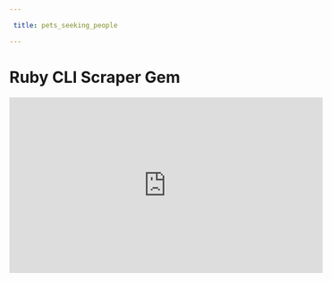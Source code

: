 ```yaml
---

 title: pets_seeking_people

---
```


# Ruby CLI Scraper Gem 

<iframe width="560" height="315" src="https://www.youtube.com/embed/dBpLvW9LZXU" frameborder="0"> </iframe>

<!-- <iframe width="560" height="315" src="https://www.youtube.com/embed/dBpLvW9LZXU" frameborder="0" allow="autoplay; encrypted-media" allowfullscreen></iframe> -->